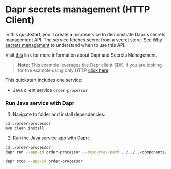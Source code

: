 # Dapr secrets management (HTTP Client)

In this quickstart, you'll create a microservice to demonstrate Dapr's secrets management API. The service fetches secret from a secret store. See [Why secrets management](#why-secrets-management) to understand when to use this API.

Visit [this](https://docs.dapr.io/developing-applications/building-blocks/secrets/) link for more information about Dapr and Secrets Management.

> **Note:** This example leverages the Dapr client SDK.  If you are looking for the example using only HTTP [click here](../http).

This quickstart includes one service:

- Java client service `order-processor`

### Run Java service with Dapr

1. Navigate to folder and install dependencies:

<!-- STEP
name: Install dependencies
-->

```bash
cd ./order-processor
mvn clean install
```
<!-- END_STEP -->

2. Run the Java service app with Dapr:

<!-- STEP
name: Run order-processor service
expected_stdout_lines:
  - "== APP == Fetched Secret: {secret=YourPasskeyHere}"
  - "Exited App successfully"
expected_stderr_lines:
output_match_mode: substring
-->

```bash
cd ./order-processor
dapr run --app-id order-processor --resources-path ../../../components/ -- java -jar target/OrderProcessingService-0.0.1-SNAPSHOT.jar
```

<!-- END_STEP -->

```bash
dapr stop --app-id order-processor
```
